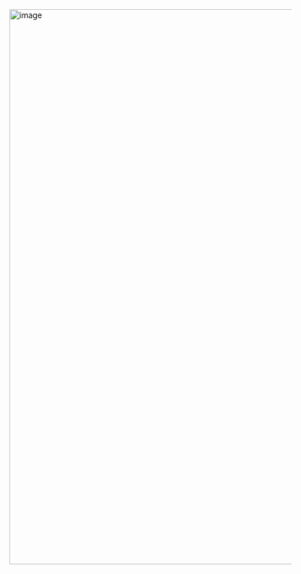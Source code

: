 <img width="1437" height="992" alt="image" src="https://github.com/user-attachments/assets/c10410df-f60a-48c7-8fe1-f63d7c463b56" />
